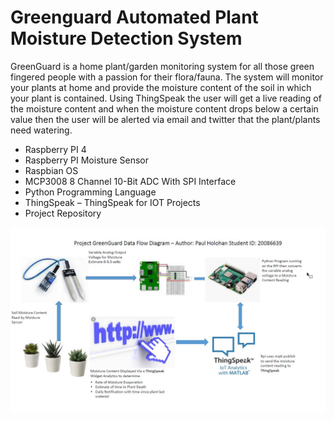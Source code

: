# Greenguard Automated Plant Moisture Detection System 

GreenGuard is a home plant/garden monitoring system for all those green fingered people with a passion for their flora/fauna. The system will monitor your plants at home and provide the moisture content of the soil in which your plant is contained. Using ThingSpeak the user will get a live reading of the moisture content and when the moisture content drops below a certain value then the user will be alerted via email and twitter that the plant/plants need watering. 


-	Raspberry PI 4
-	Raspberry PI Moisture Sensor
-	Raspbian OS
- MCP3008 8 Channel 10-Bit ADC With SPI Interface
-	Python Programming Language
-	ThingSpeak – ThingSpeak for IOT Projects
-	Project Repository

![alt text](dataflowdiagram.jpg "Data Flow Diagram")
